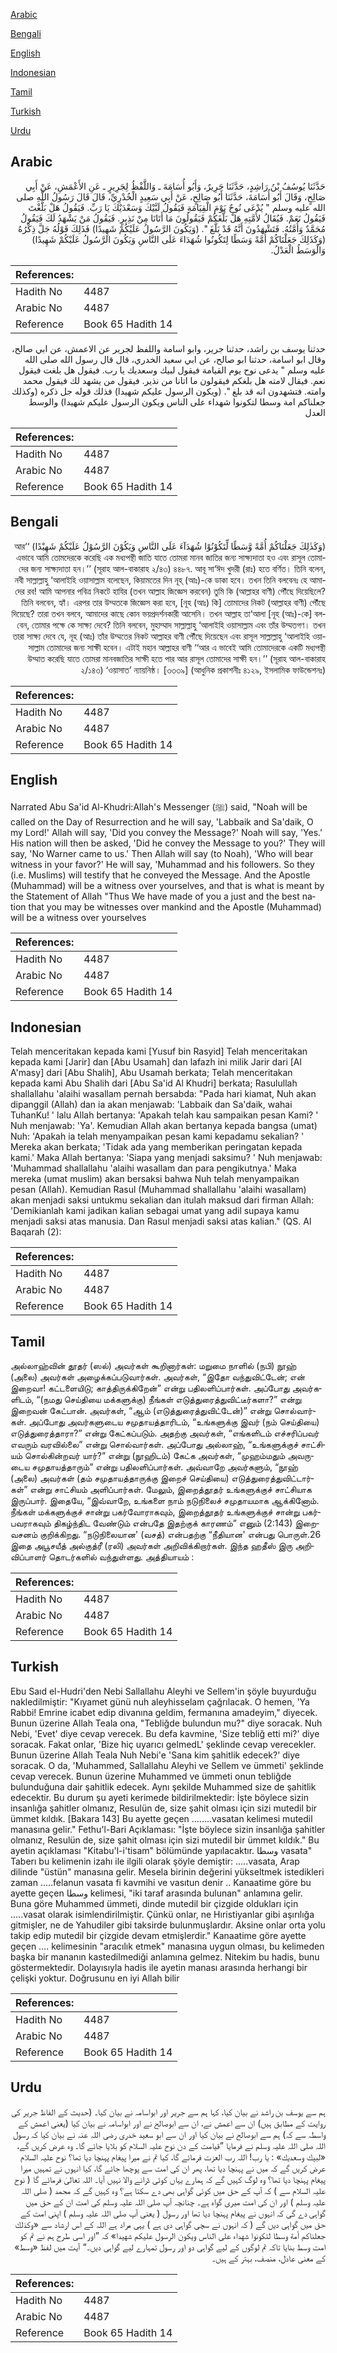 [Arabic](#arabic)

[Bengali](#bengali)

[English](#english)

[Indonesian](#indonesian)

[Tamil](#tamil)

[Turkish](#turkish)

[Urdu](#urdu)

## Arabic


<div dir="rtl" lang="ar" style={{fontSize:'larger',backgroundColor:'#f8f9fa',padding:20}}>
حَدَّثَنَا يُوسُفُ بْنُ رَاشِدٍ، حَدَّثَنَا جَرِيرٌ، وَأَبُو أُسَامَةَ ـ وَاللَّفْظُ لِجَرِيرٍ ـ عَنِ الأَعْمَشِ، عَنْ أَبِي صَالِحٍ، وَقَالَ أَبُو أُسَامَةَ، حَدَّثَنَا أَبُو صَالِحٍ، عَنْ أَبِي سَعِيدٍ الْخُدْرِيِّ، قَالَ قَالَ رَسُولُ اللَّهِ صلى الله عليه وسلم ‏"‏ يُدْعَى نُوحٌ يَوْمَ الْقِيَامَةِ فَيَقُولُ لَبَّيْكَ وَسَعْدَيْكَ يَا رَبِّ‏.‏ فَيَقُولُ هَلْ بَلَّغْتَ فَيَقُولُ نَعَمْ‏.‏ فَيُقَالُ لأُمَّتِهِ هَلْ بَلَّغَكُمْ فَيَقُولُونَ مَا أَتَانَا مِنْ نَذِيرٍ‏.‏ فَيَقُولُ مَنْ يَشْهَدُ لَكَ فَيَقُولُ مُحَمَّدٌ وَأُمَّتُهُ‏.‏ فَتَشْهَدُونَ أَنَّهُ قَدْ بَلَّغَ ‏"‏‏.‏ ‏(‏وَيَكُونَ الرَّسُولُ عَلَيْكُمْ شَهِيدًا‏)‏ فَذَلِكَ قَوْلُهُ جَلَّ ذِكْرُهُ ‏(‏وَكَذَلِكَ جَعَلْنَاكُمْ أُمَّةً وَسَطًا لِتَكُونُوا شُهَدَاءَ عَلَى النَّاسِ وَيَكُونَ الرَّسُولُ عَلَيْكُمْ شَهِيدًا‏)‏ وَالْوَسَطُ الْعَدْلُ‏.‏
</div>
<div style={{backgroundColor:'#f8f9fa',padding:20, marginBottom: 10}}><table> <thead> <tr> <th>References:</th> <th></th> </tr> </thead> <tbody><tr><td>Hadith No</td><td>4487</td></tr><tr><td>Arabic No</td><td>4487</td></tr><tr><td>Reference</td><td>Book 65 Hadith 14</td></tr></tbody></table></div>


<div dir="rtl" lang="ar" style={{fontSize:'larger',backgroundColor:'#f8f9fa',padding:20}}>
حدثنا يوسف بن راشد، حدثنا جرير، وابو اسامة واللفظ لجرير عن الاعمش، عن ابي صالح، وقال ابو اسامة، حدثنا ابو صالح، عن ابي سعيد الخدري، قال قال رسول الله صلى الله عليه وسلم " يدعى نوح يوم القيامة فيقول لبيك وسعديك يا رب. فيقول هل بلغت فيقول نعم. فيقال لامته هل بلغكم فيقولون ما اتانا من نذير. فيقول من يشهد لك فيقول محمد وامته. فتشهدون انه قد بلغ ". (ويكون الرسول عليكم شهيدا) فذلك قوله جل ذكره (وكذلك جعلناكم امة وسطا لتكونوا شهداء على الناس ويكون الرسول عليكم شهيدا) والوسط العدل
</div>
<div style={{backgroundColor:'#f8f9fa',padding:20, marginBottom: 10}}><table> <thead> <tr> <th>References:</th> <th></th> </tr> </thead> <tbody><tr><td>Hadith No</td><td>4487</td></tr><tr><td>Arabic No</td><td>4487</td></tr><tr><td>Reference</td><td>Book 65 Hadith 14</td></tr></tbody></table></div>

## Bengali


<div dir="rtl" lang="bn" style={{fontSize:'larger',backgroundColor:'#f8f9fa',padding:20}}>
(وَكَذٰلِكَ جَعَلْنَاكُمْ أُمَّةً وَّسَطًا لِّتَكُوْنُوْا شُهَدَآءَ عَلَى النَّاسِ وَيَكُوْنَ الرَّسُوْلُ عَلَيْكُمْ شَهِيْدًا) ‘‘আর এভাবে আমি তোমদেরকে করেছি এক মধ্যপন্থী জাতি যাতে তোমরা মানব জাতির জন্য সাক্ষ্যদাতা হও এবং রাসূল তোমাদের জন্য সাক্ষ্যদাতা হন।’’ (সূরাহ আল-বাকারাহ ২/৪৩) ৪৪৮৭. আবূ সা‘ঈদ খুদরী (রাঃ) হতে বর্ণিত। তিনি বলেন, নবী সাল্লাল্লাহু ‘আলাইহি ওয়াসাল্লাম বলেছেন, কিয়ামতের দিন নূহ্ (আঃ)-কে ডাকা হবে। তখন তিনি বলবেনঃ হে আমাদের রব! আমি আপনার পবিত্র নিকটে হাযির (তখন আল্লাহ জিজ্ঞেস করবেন) তুমি কি (আল্লাহর বাণী) পৌঁছে দিয়েছিলে? তিনি বলবেন, হ্যাঁ। এরপর তার উম্মতকে জিজ্ঞেস করা হবে, [নূহ (আঃ) কি] তোমাদের নিকট (আল্লাহর বাণী) পৌঁছে দিয়েছে? তারা তখন বলবে, আমাদের কাছে কোন ভয়প্রদর্শনকারী আসেনি। তখন আল্লাহ তা‘আলা [নূহ (আঃ)-কে] বলবেন, তোমার পক্ষে কে সাক্ষ্য দেবে? তিনি বলবেন, মুহাম্মাদ সাল্লাল্লাহু ‘আলাইহি ওয়াসাল্লাম এবং তাঁর উম্মতগণ। তখন তারা সাক্ষ্য দেবে যে, নূহ (আঃ) তাঁর উম্মতের নিকট আল্লাহর বাণী পৌঁছে দিয়েছেন এবং রাসূল সাল্লাল্লাহু ‘আলাইহি ওয়াসাল্লাম তোমাদের জন্য সাক্ষী হবেন। এটাই মহান আল্লাহর বাণী ‘‘আর এ ভাবেই আমি তোমাদেরকে একটি মধ্যপন্থী উম্মাত করেছি যাতে তোমরা মানবজাতির সাক্ষী হতে পার আর রাসূল তোমাদের সাক্ষী হন।’’ (সূরাহ আল-বাকারাহ ২/১৪৩) ‘ওয়াসাত’ ন্যায়নিষ্ঠ। [৩৩৩৯] (আধুনিক প্রকাশনীঃ ৪১২৯, ইসলামিক ফাউন্ডেশনঃ)
</div>
<div style={{backgroundColor:'#f8f9fa',padding:20, marginBottom: 10}}><table> <thead> <tr> <th>References:</th> <th></th> </tr> </thead> <tbody><tr><td>Hadith No</td><td>4487</td></tr><tr><td>Arabic No</td><td>4487</td></tr><tr><td>Reference</td><td>Book 65 Hadith 14</td></tr></tbody></table></div>

## English


<div dir="ltr" lang="en" style={{fontSize:'larger',backgroundColor:'#f8f9fa',padding:20}}>
Narrated Abu Sa'id Al-Khudri:Allah's Messenger (ﷺ) said, "Noah will be called on the Day of Resurrection and he will say, 'Labbaik and Sa'daik, O my Lord!' Allah will say, 'Did you convey the Message?' Noah will say, 'Yes.' His nation will then be asked, 'Did he convey the Message to you?' They will say, 'No Warner came to us.' Then Allah will say (to Noah), 'Who will bear witness in your favor?' He will say, 'Muhammad and his followers. So they (i.e. Muslims) will testify that he conveyed the Message. And the Apostle (Muhammad) will be a witness over yourselves, and that is what is meant by the Statement of Allah "Thus We have made of you a just and the best nation that you may be witnesses over mankind and the Apostle (Muhammad) will be a witness over yourselves
</div>
<div style={{backgroundColor:'#f8f9fa',padding:20, marginBottom: 10}}><table> <thead> <tr> <th>References:</th> <th></th> </tr> </thead> <tbody><tr><td>Hadith No</td><td>4487</td></tr><tr><td>Arabic No</td><td>4487</td></tr><tr><td>Reference</td><td>Book 65 Hadith 14</td></tr></tbody></table></div>

## Indonesian


<div dir="ltr" lang="id" style={{fontSize:'larger',backgroundColor:'#f8f9fa',padding:20}}>
Telah menceritakan kepada kami [Yusuf bin Rasyid] Telah menceritakan kepada kami [Jarir] dan [Abu Usamah] dan lafazh ini milik Jarir dari [Al A'masy] dari [Abu Shalih], Abu Usamah berkata; Telah menceritakan kepada kami Abu Shalih dari [Abu Sa'id Al Khudri] berkata; Rasulullah shallallahu 'alaihi wasallam pernah bersabda: "Pada hari kiamat, Nuh akan dipanggil (Allah) dan ia akan menjawab: 'Labbaik dan Sa'daik, wahai TuhanKu! ' lalu Allah bertanya: 'Apakah telah kau sampaikan pesan Kami? ' Nuh menjawab: 'Ya'. Kemudian Allah akan bertanya kepada bangsa (umat) Nuh: 'Apakah ia telah menyampaikan pesan kami kepadamu sekalian? ' Mereka akan berkata; 'Tidak ada yang memberikan peringatan kepada kami.' Maka Allah bertanya: 'Siapa yang menjadi saksimu? ' Nuh menjawab: 'Muhammad shallallahu 'alaihi wasallam dan para pengikutnya.' Maka mereka (umat muslim) akan bersaksi bahwa Nuh telah menyampaikan pesan (Allah). Kemudian Rasul (Muhammad shallallahu 'alaihi wasallam) akan menjadi saksi untukmu sekalian dan itulah maksud dari firman Allah: 'Demikianlah kami jadikan kalian sebagai umat yang adil supaya kamu menjadi saksi atas manusia. Dan Rasul menjadi saksi atas kalian." (QS. Al Baqarah (2):
</div>
<div style={{backgroundColor:'#f8f9fa',padding:20, marginBottom: 10}}><table> <thead> <tr> <th>References:</th> <th></th> </tr> </thead> <tbody><tr><td>Hadith No</td><td>4487</td></tr><tr><td>Arabic No</td><td>4487</td></tr><tr><td>Reference</td><td>Book 65 Hadith 14</td></tr></tbody></table></div>

## Tamil


<div dir="ltr" lang="ta" style={{fontSize:'larger',backgroundColor:'#f8f9fa',padding:20}}>
அல்லாஹ்வின் தூதர் (ஸல்) அவர்கள் கூறினார்கள்: மறுமை நாளில் (நபி) நூஹ் (அலை) அவர்கள் அழைக்கப்படுவார்கள். அவர்கள், “இதோ வந்துவிட்டேன்; என் இறைவா! கட்டளையிடு; காத்திருக்கிறேன்” என்று பதிலளிப்பார்கள். அப்போது அவர்களிடம், “(நமது செய்தியை மக்களுக்கு) நீங்கள் எடுத்துரைத்துவிட்டீர்களா?” என்று இறைவன் கேட்பான். அவர்கள், “ஆம் (எடுத்துரைத்துவிட்டேன்)” என்று சொல்வார்கள். அப்போது அவர்களுடைய சமுதாயத்தாரிடம், “உங்களுக்கு இவர் (நம் செய்தியை) எடுத்துரைத்தாரா?” என்று கேட்கப்படும். அதற்கு அவர்கள், “எங்களிடம் எச்சரிப்பவர் எவரும் வரவில்லை” என்று சொல்வார்கள். அப்போது அல்லாஹ், “உங்களுக்குச் சாட்சியம் சொல்கின்றவர் யார்?” என்று (நூஹிடம்) கேட்க அவர்கள், “முஹம்மதும் அவருடைய சமுதாயத்தாரும்” என்று பதிலளிப்பார்கள். அவ்வாறே அவர்களும், “நூஹ் (அலை) அவர்கள் (தம் சமுதாயத்தாருக்கு இறைச் செய்தியை) எடுத்துரைத்துவிட்டார்கள்” என்று சாட்சியம் அளிப்பார்கள். மேலும், இறைத்தூதர் உங்களுக்குச் சாட்சியாக இருப்பார். இதையே, “இவ்வாறே, உங்களை நாம் நடுநிலைச் சமுதாயமாக ஆக்கினோம். நீங்கள் மக்களுக்குச் சான்று பகர்வோராகவும், இறைத்தூதர் உங்களுக்குச் சான்று பகர்பவராகவும் திகழ்ந்திட வேண்டும் என்பதே இதற்குக் காரணம்” எனும் (2:143) இறைவசனம் குறிக்கிறது. “நடுநிலையான' (வசத்) என்பதற்கு “நீதியான' என்பது பொருள்.26 இதை அபூசயீத் அல்குத்ரீ (ரலி) அவர்கள் அறிவிக்கிறார்கள். இந்த ஹதீஸ் இரு அறிவிப்பாளர் தொடர்களில் வந்துள்ளது. அத்தியாயம் :
</div>
<div style={{backgroundColor:'#f8f9fa',padding:20, marginBottom: 10}}><table> <thead> <tr> <th>References:</th> <th></th> </tr> </thead> <tbody><tr><td>Hadith No</td><td>4487</td></tr><tr><td>Arabic No</td><td>4487</td></tr><tr><td>Reference</td><td>Book 65 Hadith 14</td></tr></tbody></table></div>

## Turkish


<div dir="ltr" lang="tr" style={{fontSize:'larger',backgroundColor:'#f8f9fa',padding:20}}>
Ebu Saıd el-Hudri'den Nebi Sallallahu Aleyhi ve Sellem'in şöyle buyurduğu nakledilmiştir: "Kıyamet günü nuh aleyhisselam çağrılacak. O hemen, 'Ya Rabbi! Emrine icabet edip divanına geldim, fermanına amadeyim," diyecek. Bunun üzerine Allah Teala ona, "Tebliğde bulundun mu?" diye soracak. Nuh Nebi, 'Evet' diye cevap verecek. Bu defa kavmine, 'Size tebliğ etti mi?' diye soracak. Fakat onlar, 'Bize hiç uyarıcı gelmedL' şeklinde cevap verecekler. Bunun üzerine Allah Teala Nuh Nebi'e 'Sana kim şahitlik edecek?' diye soracak. O da, 'Muhammed, Sallallahu Aleyhi ve Sellem ve ümmeti' şeklinde cevap verecek. Bunun üzerine Muhammed ve ümmeti onun tebliğde bulunduğuna dair şahitlik edecek. Aynı şekilde Muhammed size de şahitlik edecektir. Bu durum şu ayeti kerimede bildirilmektedir: İşte böylece sizin insanlığa şahitler olmanız, Resulün de, size şahit olması için sizi mutedil bir ümmet kıldık. [Bakara 143] Bu ayette geçen ........vasatan kelimesi mutedil manasına gelir." Fethu'l-Bari Açıklaması: "İşte böylece sizin insanlığa şahitler olmanız, Resulün de, size şahit olması için sizi mutedil bir ümmet kıldık." Bu ayetin açıklaması "Kitabu'l-i'tisam" bölümünde yapılacaktır. وسطا vasata" Taberı bu kelimenin izahı ile ilgili olarak şöyle demiştir: .....vasata, Arap dilinde "üstün" manasına gelir. Mesela birinin değerini yükseltmek istedikleri zaman .....felanun vasata fi kavmihi ve vasıtun denir .. Kanaatime göre bu ayette geçen وسطا kelimesi, "iki taraf arasında bulunan" anlamına gelir. Buna göre Muhammed ümmeti, dinde mutedil bir çizgide oldukları için .....vasat olarak isimlendirilmiştir. Çünkü onlar, ne Hıristiyanlar gibi aşırılığa gitmişler, ne de Yahudiler gibi taksirde bulunmuşlardır. Aksine onlar orta yolu takip edip mutedil bir çizgide devam etmişlerdir." Kanaatime göre ayette geçen .... kelimesinin "aracılık etmek" manasına uygun olması, bu kelimeden başka bir mananın kastedilmediği anlamına gelmez. Nitekim bu hadis, bunu göstermektedir. Dolayısıyla hadis ile ayetin manası arasında herhangi bir çelişki yoktur. Doğrusunu en iyi Allah bilir
</div>
<div style={{backgroundColor:'#f8f9fa',padding:20, marginBottom: 10}}><table> <thead> <tr> <th>References:</th> <th></th> </tr> </thead> <tbody><tr><td>Hadith No</td><td>4487</td></tr><tr><td>Arabic No</td><td>4487</td></tr><tr><td>Reference</td><td>Book 65 Hadith 14</td></tr></tbody></table></div>

## Urdu


<div dir="rtl" lang="ur" style={{fontSize:'larger',backgroundColor:'#f8f9fa',padding:20}}>
ہم سے یوسف بن راشد نے بیان کیا، کہا ہم سے جریر اور ابواسامہ نے بیان کیا۔ (حدیث کے الفاظ جریر کی روایت کے مطابق ہیں) ان سے اعمش نے، ان سے ابوصالح نے اور ابواسامہ نے بیان کیا (یعنی اعمش کے واسطہ سے کہ) ہم سے ابوصالح نے بیان کیا اور ان سے ابو سعید خدری رضی اللہ عنہ نے بیان کیا کہ رسول اللہ صلی اللہ علیہ وسلم نے فرمایا ”قیامت کے دن نوح علیہ السلام کو بلایا جائے گا۔ وہ عرض کریں گے، «لبيك وسعديك» : یا رب! اللہ رب العزت فرمائے گا، کیا تم نے میرا پیغام پہنچا دیا تھا؟ نوح علیہ السلام عرض کریں گے کہ میں نے پہنچا دیا تھا، پھر ان کی امت سے پوچھا جائے گا، کیا انہوں نے تمہیں میرا پیغام پہنچا دیا تھا؟ وہ لوگ کہیں گے کہ ہمارے یہاں کوئی ڈرانے والا نہیں آیا۔ اللہ تعالیٰ فرمائے گا ( نوح علیہ السلام سے ) کہ آپ کے حق میں کوئی گواہی بھی دے سکتا ہے؟ وہ کہیں گے کہ محمد ( صلی اللہ علیہ وسلم ) اور ان کی امت میری گواہ ہے۔ چنانچہ آپ صلی اللہ علیہ وسلم کی امت ان کے حق میں گواہی دے گی کہ انہوں نے پیغام پہنچا دیا تھا اور رسول ( یعنی آپ صلی اللہ علیہ وسلم ) اپنی امت کے حق میں گواہی دیں گے ( کہ انہوں نے سچی گواہی دی ہے ) یہی مراد ہے اللہ کے اس ارشاد سے «وكذلك جعلناكم أمة وسطا لتكونوا شهداء على الناس ويكون الرسول عليكم شهيدا‏» کہ ”اور اسی طرح ہم نے تم کو امت وسط بنایا تاکہ تم لوگوں کے لیے گواہی دو اور رسول تمہارے لیے گواہی دیں۔“ آیت میں لفظ «وسط» کے معنی عادل، منصف، بہتر کے ہیں۔
</div>
<div style={{backgroundColor:'#f8f9fa',padding:20, marginBottom: 10}}><table> <thead> <tr> <th>References:</th> <th></th> </tr> </thead> <tbody><tr><td>Hadith No</td><td>4487</td></tr><tr><td>Arabic No</td><td>4487</td></tr><tr><td>Reference</td><td>Book 65 Hadith 14</td></tr></tbody></table></div>